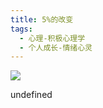 ```yaml
---
title: 5%的改变
tags:
  - 心理-积极心理学
  - 个人成长-情绪心灵
---
```


![](https://cdn.weread.qq.com/weread/cover/10/cpPlatform_g2goG4PupEn6bGnzrLrK4a/s_cpPlatform_g2goG4PupEn6bGnzrLrK4a.jpg)

undefined